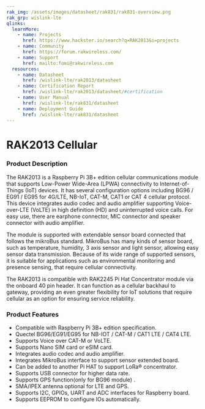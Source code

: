 ```yaml
---
rak_img: /assets/images/datasheet/rak831/rak831-overview.png
rak_grp: wislink-lte
qlinks:
  learnMore:
    - name: Projects
      href: https://www.hackster.io/search?q=RAK2013&i=projects
    - name: Community
      href: https://forum.rakwireless.com/
    - name: Support
      href: mailto:fomi@rakwireless.com
  resources:
    - name: Datasheet
      href: /wislink-lte/rak2013/datasheet
    - name: Certification Report
      href: /wislink-lte/rak2013/datasheet/#certification
    - name: User Manual
      href: /wislink-lte/rak831/datasheet
    - name: Deployment Guide
      href: /wislink-lte/rak831/datasheet
---
```


# RAK2013 Cellular

<rk-img
  src="/assets/images/wislink-lte/rak2013/datasheet/rak2013.jpg"
  width="50%"
  caption="RAK2013 Cellular Board"
/>

### Product Description

The RAK2013 is a Raspberry Pi 3B+ edition cellular communications module that supports Low-Power Wide-Area (LPWA) connectivity to Internet-of-Things (IoT) devices. It has several configuration options including BG96 / EG91 / EG95 for 4G/LTE, NB-IoT, CAT-M, CAT1 or CAT 4 cellular protocol. This device integrates audio codec and audio amplifier supporting Voice-over-LTE (VoLTE) in high definition (HD) and uninterrupted voice calls. For easy use, there are earphone connector, MIC connector and speaker connector with audio amplifier.

The module is supported with extendable sensor board connected that follows the mikroBus standard. MikroBus has many kinds of sensor board, such as temperature, humidity, 3 axis sensor and light sensor, allowing easy sensor data transmission. Because of its wide range of supported sensors, it is suitable for applications such as environmental monitoring and presence sensing, that require cellular connectivity.

The RAK2013 is compatible with RAK2245 Pi Hat Concentrator module via the onboard 40 pin header. It can function as a cellular backhaul to gateway, providing an even greater flexibility for IoT solutions that require cellular as an option for ensuring service reliability.

<rk-btn
  src="../quickstart/"
  label="Get Started with RAK2013 Cellular"
/>

<rk-quick-links :params="$frontmatter.qlinks" />

### Product Features

- Compatible with Raspberry Pi 3B+ edition specification.
- Quectel BG96/EG91/EG95 for NB-IOT / CAT-M / CAT1 LTE / CAT4 LTE.
- Supports Voice over CAT-M or VoLTE.
- Supports Nano SIM card or eSIM card.
- Integrates audio codec and audio amplifier.
- Integrates MikroBus interface to support sensor extended board.
- Can be added to another Pi HAT to support LoRa® concentrator.
- Supports USB connector for higher data rate.
- Supports GPS function(only for BG96 module) .
- SMA/IPEX antenna optional for LTE and GPS.
- Supports I2C, GPIOs, UART and ADC interfaces for Raspberry board.
- Supports EEPROM to configure IOs automatically.

<rk-btn
  src="https://store.rakwireless.com/products/rak2013-cellular-pi-hat"
  label="Buy a RAK2013 Cellular"
  _blank
/>
